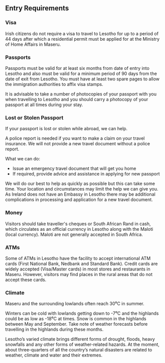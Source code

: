 ## Entry Requirements

### **Visa**

Irish citizens do not require a visa to travel to Lesotho for up to a period of 44 days after which a residential permit must be applied for at the Ministry of Home Affairs in Maseru.

### **Passports**

Passports must be valid for at least six months from date of entry into Lesotho and also must be valid for a minimum period of 90 days from the date of exit from Lesotho. You must have at least two spare pages to allow the immigration authorities to affix visa stamps.

It is advisable to take a number of photocopies of your passport with you when travelling to Lesotho and you should carry a photocopy of your passport at all times during your stay.

### **Lost or Stolen Passport**

If your passport is lost or stolen while abroad, we can help.

A police report is needed if you want to make a claim on your travel insurance. We will not provide a new travel document without a police report.

What we can do:

* Issue an emergency travel document that will get you home
* If required, provide advice and assistance in applying for new passport

We will do our best to help as quickly as possible but this can take some time. Your location and circumstances may limit the help we can give you. As Ireland does not have an Embassy in Lesotho there may be additional complications in processing and application for a new travel document.

### **Money**

Visitors should take traveller's cheques or South African Rand in cash, which circulates as an official currency in Lesotho along with the Maloti (local currency). Maloti are not generally accepted in South Africa.

### **ATMs**

Some of ATMs in Lesotho have the facility to accept international ATM cards (First National Bank, Nedbank and Standard Bank). Credit cards are widely accepted (Visa/Master cards) in most stores and restaurants in Maseru. However, visitors may find places in the rural areas that do not accept these cards.

### **Climate**

Maseru and the surrounding lowlands often reach 30⁰C in summer.

Winters can be cold with lowlands getting down to -7⁰C and the highlands could be as low as -18⁰C at times. Snow is common in the highlands between May and September. Take note of weather forecasts before travelling in the highlands during these months.

Lesotho’s varied climate brings different forms of drought, floods, heavy snowfalls and any other forms of weather-related hazards. At the moment, about three-quarters of all the country’s natural disasters are related to weather, climate and water and their extremes.